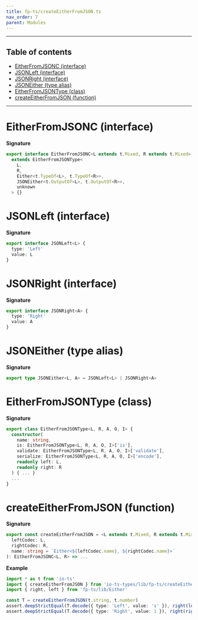 ```yaml
---
title: fp-ts/createEitherFromJSON.ts
nav_order: 7
parent: Modules
---
```


---

<h2 class="text-delta">Table of contents</h2>

- [EitherFromJSONC (interface)](#eitherfromjsonc-interface)
- [JSONLeft (interface)](#jsonleft-interface)
- [JSONRight (interface)](#jsonright-interface)
- [JSONEither (type alias)](#jsoneither-type-alias)
- [EitherFromJSONType (class)](#eitherfromjsontype-class)
- [createEitherFromJSON (function)](#createeitherfromjson-function)

---

# EitherFromJSONC (interface)

**Signature**

```ts
export interface EitherFromJSONC<L extends t.Mixed, R extends t.Mixed>
  extends EitherFromJSONType<
    L,
    R,
    Either<t.TypeOf<L>, t.TypeOf<R>>,
    JSONEither<t.OutputOf<L>, t.OutputOf<R>>,
    unknown
  > {}
```

# JSONLeft (interface)

**Signature**

```ts
export interface JSONLeft<L> {
  type: 'Left'
  value: L
}
```

# JSONRight (interface)

**Signature**

```ts
export interface JSONRight<A> {
  type: 'Right'
  value: A
}
```

# JSONEither (type alias)

**Signature**

```ts
export type JSONEither<L, A> = JSONLeft<L> | JSONRight<A>
```

# EitherFromJSONType (class)

**Signature**

```ts
export class EitherFromJSONType<L, R, A, O, I> {
  constructor(
    name: string,
    is: EitherFromJSONType<L, R, A, O, I>['is'],
    validate: EitherFromJSONType<L, R, A, O, I>['validate'],
    serialize: EitherFromJSONType<L, R, A, O, I>['encode'],
    readonly left: L,
    readonly right: R
  ) { ... }
  ...
}
```

# createEitherFromJSON (function)

**Signature**

```ts
export const createEitherFromJSON = <L extends t.Mixed, R extends t.Mixed>(
  leftCodec: L,
  rightCodec: R,
  name: string = `Either<${leftCodec.name}, ${rightCodec.name}>`
): EitherFromJSONC<L, R> => ...
```

**Example**

```ts
import * as t from 'io-ts'
import { createEitherFromJSON } from 'io-ts-types/lib/fp-ts/createEitherFromJSON'
import { right, left } from 'fp-ts/lib/Either'

const T = createEitherFromJSON(t.string, t.number)
assert.deepStrictEqual(T.decode({ type: 'Left', value: 's' }), right(left('s')))
assert.deepStrictEqual(T.decode({ type: 'Right', value: 1 }), right(right(1)))
```

